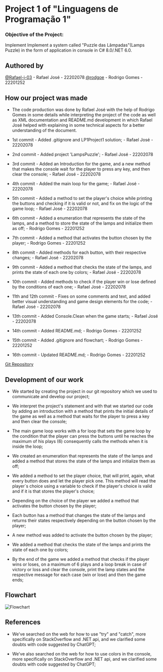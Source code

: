 # Project 1 of "Linguagens de Programação 1"

### Objective of the Project:

Implement Implement a system called "Puzzle das Lâmpadas"(Lamps Puzzle) in the form of application in console in C# 8.0/.NET 6.0.

## Authored by

[@Rafael-j-03](https://github.com/Rafael-j-03) - Rafael José - 22202078
[@rodgoe](https://github.com/rodgoe) - Rodrigo Gomes - 22201252

## How our project was made

- The code production was done by Rafael José with the help of Rodrigo Gomes in some details while interpreting the project of the code as well as XML documentation and README.md development in which Rafael José helped with explaining in some technical aspects for a better understanding of the document.

- 1st commit - Added .gitignore and LP1Project1 solution; - Rafael José - 22202078

- 2nd commit - Added project 'LampsPuzzle'; - Rafael José - 22202078

- 3rd commit - Added an Introduction for the game, and a new method that makes the console wait for the player to press any key, and then clear the console; - Rafael José - 22202078

- 4th commit - Added the main loop for the game; - Rafael José - 22202078

- 5th commit - Added a method to set the player's choice while printing the buttons and checking if it is valid or not, and fix on the logic of the game loop; - Rafael José - 22202078

- 6th commit -  Added a enumeration that represents the state of the lamps, and a method to store the state of the lamps and initialize them as off; - Rodrigo Gomes - 22201252

- 7th commit - Added a method that activates the button chosen by the player; - Rodrigo Gomes - 22201252

- 8th commit - Added methods for each button, with their respective changes; - Rafael José - 22202078

- 9th commit - Added a method that checks the state of the lamps, and prints the state of each one by colors; - Rafael José - 22202078

- 10th commit - Added methods to check if the player win or lose defined by the conditions of each one; - Rafael José - 22202078

- 11th and 12th commit - Fixes on some comments and text, and added better visual understanding and game design elements for the code; - Rafael José - 22202078

- 13th commit - Added Console.Clean when the game starts; - Rafael José - 22202078

- 14th commit - Added README.md; - Rodrigo Gomes - 22201252

- 15th commit - Added .gitignore and flowchart; - Rodrigo Gomes - 22201252

- 16th commit - Updated README.md; - Rodrigo Gomes - 22201252

[Git Repository](https://github.com/Rafael-j-03/LP1Project1)

## Development of our work

- We started by creating the project in our git repository which we used to communicate and develop our project;

- We interpret the project's statement and with that we started our code by adding an introduction with a method that prints the initial details of the game as well as a method that waits for the player to press a key and then clear the console;

- The main game loop works with a for loop that sets the game loop by the condition that the player can press the buttons until he reaches the maximum of his plays (6) consequently calls the methods when it is inside the loop;

- We created an enumeration that represents the state of the lamps and added a method that stores the state of the lamps and initialize them as off;

- We added a method to set the player choice, that will print, again, what every button does and let the player pick one. This method will read the player´s choice using a variable to check if the player's choice is valid and if it is that stores the player's choice;

- Depending on the choice of the player we added a method that activates the button chosen by the player;

- Each button has a method that changes the state of the lamps and returns their states respectively depending on the button chosen by the player;

- A new method was added to activate the button chosen by the player;

- We added a method that checks the state of the lamps and prints the state of each one by colors;

- By the end of the game we added a method that checks if the player wins or loses, on a maximum of 6 plays and a loop break in case of victory or loss and clear the console, print the lamp states and the respective message for each case (win or lose) and then the game ends;

## Flowchart

![Flowchart](./flowchart.png)

## References

- We've searched on the web for how to use "try" and "catch", more specifically on StackOverflow and .NET api, and we clarified some doubts with code suggested by ChatGPT;

- We've also searched on the web for how to use colors in the console, more specifically on StackOverflow and .NET api, and we clarified some doubts with code suggested by ChatGPT;